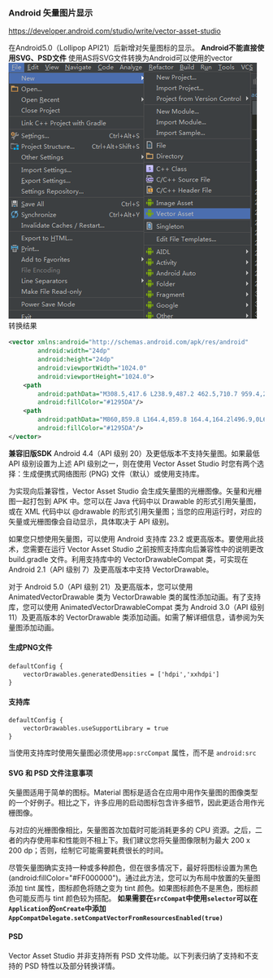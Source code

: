 ### Android 矢量图片显示
https://developer.android.com/studio/write/vector-asset-studio

在Android5.0（Lollipop API21）后新增对矢量图标的显示。
**Android不能直接使用SVG、PSD文件**
使用AS将SVG文件转换为Android可以使用的vector
![图1](/Android/Android矢量图片/1.png)   
转换结果
```xml
<vector xmlns:android="http://schemas.android.com/apk/res/android"
        android:width="24dp"
        android:height="24dp"
        android:viewportWidth="1024.0"
        android:viewportHeight="1024.0">
    <path
        android:pathData="M308.5,417.6 L238.9,487.2 462.5,710.7 959.4,213.9 889.8,144.3 462.5,571.6 308.5,417.6Z"
        android:fillColor="#1295DA"/>
    <path
        android:pathData="M860,859.8 L164.4,859.8 164.4,164.2l496.9,0L661.3,64.8 164.4,64.8c-54.7,0 -99.4,44.7 -99.4,99.4l0,695.6c0,54.7 44.7,99.4 99.4,99.4l695.6,0c54.7,0 99.4,-44.7 99.4,-99.4L959.4,462.3l-99.4,0L860,859.8 860,859.8z"
        android:fillColor="#1295DA"/>
</vector>

```
**兼容旧版SDK**
Android 4.4（API 级别 20）及更低版本不支持矢量图。如果最低 API 级别设置为上述 API 级别之一，则在使用 Vector Asset Studio 时您有两个选择：生成便携式网络图形 (PNG) 文件（默认）或使用支持库。

为实现向后兼容性，Vector Asset Studio 会生成矢量图的光栅图像。矢量和光栅图一起打包到 APK 中。您可以在 Java 代码中以 Drawable 的形式引用矢量图，或在 XML 代码中以 @drawable 的形式引用矢量图；当您的应用运行时，对应的矢量或光栅图像会自动显示，具体取决于 API 级别。

如果您只想使用矢量图，可以使用 Android 支持库 23.2 或更高版本。要使用此技术，您需要在运行 Vector Asset Studio 之前按照支持库向后兼容性中的说明更改 build.gradle 文件。利用支持库中的 VectorDrawableCompat 类，可实现在 Android 2.1（API 级别 7）及更高版本中支持 VectorDrawable。

对于 Android 5.0（API 级别 21）及更高版本，您可以使用 AnimatedVectorDrawable 类为 VectorDrawable 类的属性添加动画。有了支持库，您可以使用 AnimatedVectorDrawableCompat 类为 Android 3.0（API 级别 11）及更高版本的 VectorDrawable 类添加动画。如需了解详细信息，请参阅为矢量图添加动画。

#### 生成PNG文件
```
defaultConfig {
    vectorDrawables.generatedDensities = ['hdpi','xxhdpi']
}
```
#### 支持库
```
defaultConfig {
    vectorDrawables.useSupportLibrary = true
}
```
当使用支持库时使用矢量图必须使用`app:srcCompat` 属性，而不是 `android:src`
#### SVG 和 PSD 文件注意事项

矢量图适用于简单的图标。Material 图标是适合在应用中用作矢量图的图像类型的一个好例子。相比之下，许多应用的启动图标包含许多细节，因此更适合用作光栅图像。

与对应的光栅图像相比，矢量图首次加载时可能消耗更多的 CPU 资源。之后，二者的内存使用率和性能则不相上下。我们建议您将矢量图像限制为最大 200 x 200 dp；否则，绘制它可能需要耗费很长的时间。

尽管矢量图确实支持一种或多种颜色，但在很多情况下，最好将图标设置为黑色 (android:fillColor="#FF000000")。通过此方法，您可以为布局中放置的矢量图添加 tint 属性，图标颜色将随之变为 tint 颜色。如果图标颜色不是黑色，图标颜色可能反而与 tint 颜色较为搭配。
**如果需要在`srcCompat`中使用`selector`可以在`Application`的`onCreate`中添加`AppCompatDelegate.setCompatVectorFromResourcesEnabled(true)`** 
#### PSD 
Vector Asset Studio 并非支持所有 PSD 文件功能。以下列表归纳了支持和不支持的 PSD 特性以及部分转换详情。